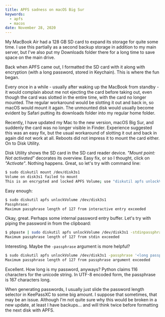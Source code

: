 ```yaml
---
title: APFS sadness on macOS Big Sur
keywords:
  - apfs
  - macos
date: November 28, 2020
---
```


My MacBook Air had a 128 GB SD card to expand its storage for quite some time.
I use this partially as a second backup storage in addition to my main server,
but I've also put my Downloads folder there for a long time to save space on
the main drive.

Back when APFS came out, I formatted the SD card with it along with encryption
(with a long password, stored in Keychain). This is where the fun began.

Every once in a while - usually after waking up the MacBook from standby - it
would complain about me not ejecting the card before taking out, even though
the card was slotted in the entire time, with the card no longer mounted. The
regular workaround would be slotting it out and back in, so macOS would mount
it again. The unmounted disk would usually become evident by Safari putting its
downloads folder into my regular home folder.

Recently, I have updated my Mac to the new version, macOS Big Sur, and suddenly
the card was no longer visible in Finder. Experience suggested this was an easy
fix, but the usual workaround of slotting it out and back in again did not work
at all. Reboots did not impress it to mount the card either. On to Disk
Utility.

Disk Utility shows the SD card in the SD card reader device. *"Mount point: Not
activated"* decorates its overview. Easy fix, or so I thought, click on
*"Activate"*. Nothing happens. Great, so let's try with command line:

```sh
$ sudo diskutil mount /dev/disk3s1
Volume on disk3s1 failed to mount
This is an encrypted and locked APFS Volume; use "diskutil apfs unlockVolume"
```

Easy enough:

```sh
$ sudo diskutil apfs unlockVolume /dev/disk3s1
Passphrase:
Maximum passphrase length of 127 from interactive entry exceeded
```

Okay, great. Perhaps some internal password entry buffer. Let's try with piping the password in from the clipboard:

```sh
$ pbpaste | sudo diskutil apfs unlockVolume /dev/disk3s1 -stdinpassphrase
Maximum passphrase length of 127 from stdin exceeded
```

Interesting. Maybe the `-passphrase` argument is more helpful?

```sh
$ sudo diskutil apfs unlockVolume /dev/disk3s1 -passphrase '<long passphrase>'
Maximum passphrase length of 127 from passphrase argument exceeded
```

Excellent. How long is my password, anyways? Python claims 116 characters for
the unicode string. In UTF-8 encoded form, the passphrase is 167 characters
long.

When generating passwords, I usually just slide the password length selector in
KeePassXC to some big amount. I suppose that sometimes, that may be an issue.
Although I'm not quite sure why this would be broken in a new update, at least
I have backups... and will think twice before formatting the next disk with
APFS.
